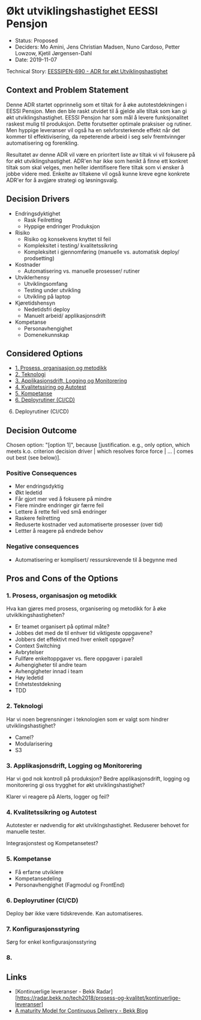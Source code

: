 # Økt utviklingshastighet EESSI Pensjon

* Status: Proposed
* Deciders: Mo Amini, Jens Christian Madsen, Nuno Cardoso, Petter Lowzow, Kjetil Jørgensen-Dahl
* Date: 2019-11-07

Technical Story: [EESSIPEN-690 - ADR for økt Utviklingshastighet](https://jira.adeo.no/browse/EESSIPEN-690)

## Context and Problem Statement

Denne ADR startet opprinnelig som et tiltak for å øke autotestdekningen i EESSI Pensjon. Men den ble raskt utvidet til å gjelde alle tiltak som kan gi økt utviklingshastighet. EESSI Pensjon har som mål å levere funksjonalitet raskest mulig til produksjon. Dette forutsetter optimale praksiser og rutiner. Men hyppige leveranser vil også ha en selvforsterkende effekt når det kommer til effektivisering, da repeterende arbeid i seg selv fremtvinnger automatisering og forenkling. 

Resultatet av denne ADR vil være en prioritert liste av tiltak vi vil fokusere på for økt utviklingshastighet. ADR'en har ikke som henikt å finne ett konkret tiltak som skal velges, men heller identifisere flere tiltak som vi ønsker å jobbe videre med. Enkelte av tiltakene vil også kunne kreve egne konkrete ADR'er for å avgjøre strategi og løsningsvalg.

## Decision Drivers

* Endringsdyktighet
  * Rask Feilretting
  * Hyppige endringer Produksjon
* Risiko
  * Risiko og konsekvens knyttet til feil
  * Kompleksitet i testing/ kvalitetssikring
  * Kompleksitet i gjennomføring (manuelle vs. automatisk deploy/ prodsetting)
* Kostnader
  * Automatisering vs. manuelle prosesser/ rutiner
* Utviklerhensy
  * Utviklingsomfang
  * Testing under utvikling
  * Utvikling på laptop
* Kjøretidshensyn 
  * Nedetidsfri deploy
  * Manuelt arbeid/ applikasjonsdrift
* Kompetanse
  * Personavhengighet
  * Domenekunnskap


## Considered Options

* [1. Prosess, organisasjon og metodikk](https://github.com/navikt/eessi-pensjon/blob/feature/adr-utviklingshastighet/docs/adr/0003-Utviklingshastighet.md#1-prosess-organisasjon-og-metodikk)
* [2. Teknologi](https://github.com/navikt/eessi-pensjon/blob/feature/adr-utviklingshastighet/docs/adr/0003-Utviklingshastighet.md#2-teknologi)
* [3. Applikasjonsdrift, Logging og Monitorering](https://github.com/navikt/eessi-pensjon/blob/feature/adr-utviklingshastighet/docs/adr/0003-Utviklingshastighet.md#3-Applikasjonsdrift-Logging-og-Monitorering)
* [4. Kvalitetssiring og Autotest](https://github.com/navikt/eessi-pensjon/blob/feature/adr-utviklingshastighet/docs/adr/0003-Utviklingshastighet.md#5-kvalitetssikring-og-autotest)
* [5. Kompetanse](https://github.com/navikt/eessi-pensjon/blob/feature/adr-utviklingshastighet/docs/adr/0003-Utviklingshastighet.md#5-kompetanse)
* [6. Deployrutiner (CI/CD)](https://github.com/navikt/eessi-pensjon/blob/feature/adr-utviklingshastighet/docs/adr/0003-Utviklingshastighet.md#6-6.-deployrutiner-(CI/CD))
6. Deployrutiner (CI/CD)

## Decision Outcome

Chosen option: "[option 1]", because [justification. e.g., only option, which meets k.o. criterion decision driver | which resolves force force | … | comes out best (see below)].

### Positive Consequences

* Mer endringsdyktig
* Økt ledetid
* Får gjort mer ved å fokusere på mindre
* Flere mindre endringer gir færre feil
* Lettere å rette feil ved små endringer
* Raskere feilretting
* Reduserte kostnader ved automatiserte prosesser (over tid)
* Lettter å reagere på endrede behov

### Negative consequences

* Automatisering er komplisert/ ressurskrevende til å begynne med

## Pros and Cons of the Options 

### 1. Prosess, organisasjon og metodikk

Hva kan gjøres med prosess, organisering og metodikk for å øke utviklkingshastigheten?

* Er teamet organisert på optimal måte?
* Jobbes det med de til enhver tid viktigeste oppgavene?
* Jobbers det effektivt med hver enkelt oppgave?
* Context Switching 
* Avbrytelser
* Fullføre enkeltoppgaver vs. flere oppgaver i paralell
* Avhengigheter til andre team
* Avhengigheter innad i team
* Høy ledetid
* Enhetstestdekning
* TDD

### 2. Teknologi  

Har vi noen begrensninger i teknologien som er valgt som hindrer utviklingshastighet?

* Camel?
* Modularisering
* S3

### 3. Applikasjonsdrift, Logging og Monitorering

Har vi god nok kontroll på produksjon? Bedre applikasjonsdrift, logging og monitorering gi oss trygghet for økt utviklingshastighet?

Klarer vi reagere på Alerts, logger og feil?

### 4. Kvalitetssikring og Autotest

Autotester er nødvendig for økt utviklngshastighet. Reduserer behovet for manuelle tester.

Integrasjonstest og Kompetansetest?

### 5. Kompetanse

* Få erfarne utviklere
* Kompetansedeling
* Personavhengighet (Fagmodul og FrontEnd)

### 6. Deployrutiner (CI/CD)

Deploy bør ikke være tidskrevende. Kan automatiseres.

### 7. Konfigurasjonsstyring

Sørg for enkel konfigurasjonsstyring

### 8. 

## Links 

* [Kontinuerlige leveranser - Bekk Radar] [https://radar.bekk.no/tech2018/prosess-og-kvalitet/kontinuerlige-leveranser]
* [A maturity Model for Continuous Delivery - Bekk Blog](https://blogg.bekk.no/a-maturity-model-for-continuous-delivery-991be2a64e4c)
